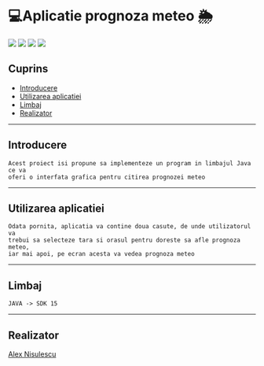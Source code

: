 # :computer:Aplicatie prognoza meteo :sun_behind_rain_cloud:
<a href="https://www.java.com/en/"><img src="https://img.shields.io/badge/language-JAVA-brightgreen"></a>
<a href="https://www.jetbrains.com/idea/"><img src="https://img.shields.io/badge/compiler-Intellij-red"></a>
<a href="#"><img src="https://img.shields.io/badge/GUI-FXML-blue"></a>
<a href="https://openweathermap.org/"><img src="https://img.shields.io/badge/API-WeatherCast-yellow"></a>

## Cuprins
- [Introducere](#Introducere)
- [Utilizarea aplicatiei](#Utilizarea%20aplicatiei)
- [Limbaj](#Limbaj)
- [Realizator](#Realizator)
***
## Introducere
    Acest proiect isi propune sa implementeze un program in limbajul Java ce va
    oferi o interfata grafica pentru citirea prognozei meteo
***
## Utilizarea aplicatiei
    Odata pornita, aplicatia va contine doua casute, de unde utilizatorul va
    trebui sa selecteze tara si orasul pentru doreste sa afle prognoza meteo,
    iar mai apoi, pe ecran acesta va vedea prognoza meteo
***
## Limbaj
    JAVA -> SDK 15
***
## Realizator
<a href="https://github.com/AlexNisulescu">Alex Nisulescu</a>